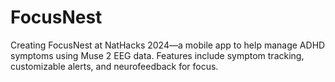 # FocusNest
Creating FocusNest at NatHacks 2024—a mobile app to help manage ADHD symptoms using Muse 2 EEG data. Features include symptom tracking, customizable alerts, and neurofeedback for focus.
